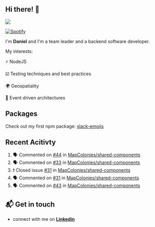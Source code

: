 ## Hi there! 👋

<p>
  <img src="https://github-readme-stats.vercel.app/api?username=syncush&theme=tokyonight">
</p>

[![Spotify](https://novatorem-rust.vercel.app/api/spotify)](https://open.spotify.com/user/syncush)

I'm **Daniel** and I'm a team leader and a backend software developer.

My interests:

⚡ NodeJS

☑️ Testing techniques and best practices

🌍 Geospatiality

🧠 Event driven architectures

## Packages
Check out my first npm package: [slack-emojis](https://www.npmjs.com/package/slack-emojis)

## Recent Acitivty
<!--START_SECTION:activity-->
1. 🗣 Commented on [#44](https://github.com//MapColonies/shared-components/issues/44) in [MapColonies/shared-components](https://github.com//MapColonies/shared-components)
2. 🗣 Commented on [#33](https://github.com//MapColonies/shared-components/issues/33) in [MapColonies/shared-components](https://github.com//MapColonies/shared-components)
3. ❗️ Closed issue [#31](https://github.com//MapColonies/shared-components/issues/31) in [MapColonies/shared-components](https://github.com//MapColonies/shared-components)
4. 🗣 Commented on [#31](https://github.com//MapColonies/shared-components/issues/31) in [MapColonies/shared-components](https://github.com//MapColonies/shared-components)
5. 🗣 Commented on [#43](https://github.com//MapColonies/shared-components/issues/43) in [MapColonies/shared-components](https://github.com//MapColonies/shared-components)
<!--END_SECTION:activity-->

## 📬 Get in touch

* connect with me on [**Linkedin**](https://www.linkedin.com/in/daniel-hermon-927372144/)
